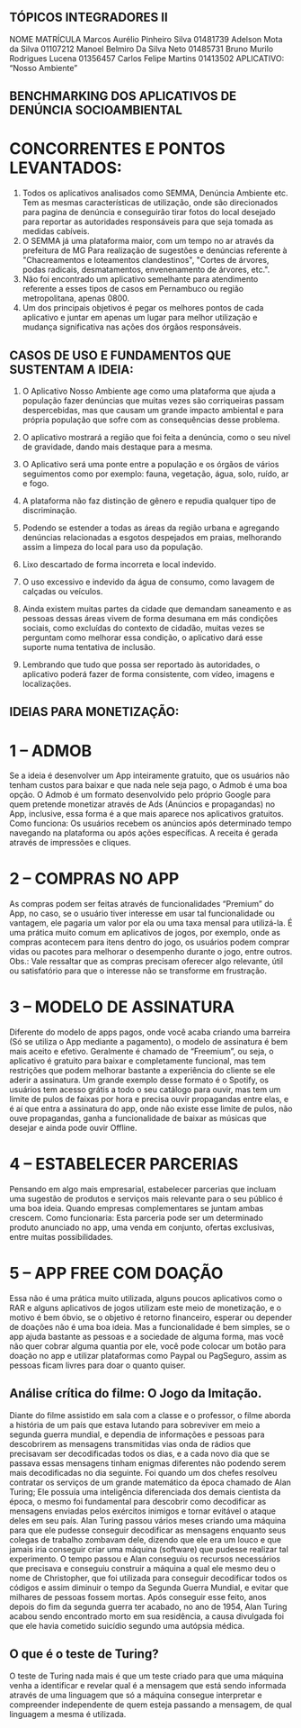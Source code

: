 ## TÓPICOS INTEGRADORES II

NOME						MATRÍCULA
Marcos Aurélio Pinheiro Silva 			01481739
Adelson Mota da Silva				01107212
Manoel Belmiro Da Silva Neto			01485731
Bruno Murilo Rodrigues Lucena			01356457
Carlos Felipe Martins				01413502
APLICATIVO: “Nosso Ambiente”

## BENCHMARKING DOS APLICATIVOS DE DENÚNCIA SOCIOAMBIENTAL
# CONCORRENTES E PONTOS LEVANTADOS:
1.	Todos os aplicativos analisados como SEMMA, Denúncia Ambiente etc. Tem as mesmas características de utilização, onde são direcionados para pagina de denúncia e conseguirão tirar fotos do local desejado para reportar as autoridades responsáveis para que seja tomada as medidas cabíveis.
2.	O SEMMA já uma plataforma maior, com um tempo no ar através da prefeitura de MG Para realização de sugestões e denúncias referente à "Chacreamentos e loteamentos clandestinos", "Cortes de árvores, podas radicais, desmatamentos, envenenamento de árvores, etc.".
3.	Não foi encontrado um aplicativo semelhante para atendimento referente a esses tipos de casos em Pernambuco ou região metropolitana, apenas 0800.
4.	Um dos principais objetivos é pegar os melhores pontos de cada aplicativo e juntar em apenas um lugar para melhor utilização e mudança significativa nas ações dos órgãos responsáveis.

## CASOS DE USO E FUNDAMENTOS QUE SUSTENTAM A IDEIA:
1.	O Aplicativo Nosso Ambiente age como uma plataforma que ajuda a população fazer denúncias que muitas vezes são corriqueiras passam despercebidas, mas que causam um grande impacto ambiental e para própria população que sofre com as consequências desse problema.
2.	O aplicativo mostrará a região que foi feita a denúncia, como o seu nível de gravidade, dando mais destaque para a mesma.
3.	O Aplicativo será uma ponte entre a população e os órgãos de vários seguimentos como por exemplo: fauna, vegetação, água, solo, ruído, ar e fogo.
4.	A plataforma não faz distinção de gênero e repudia qualquer tipo de discriminação.
5.	Podendo se estender a todas as áreas da região urbana e agregando denúncias relacionadas a esgotos despejados em praias, melhorando assim a limpeza do local para uso da população.
6.	Lixo descartado de forma incorreta e local indevido.
7.	O uso excessivo e indevido da água de consumo, como lavagem de calçadas ou veículos.

8.	Ainda existem muitas partes da cidade que demandam saneamento e as pessoas dessas áreas vivem de forma desumana em más condições sociais, como excluídas do contexto de cidadão, muitas vezes se perguntam como melhorar essa condição, o aplicativo dará esse suporte numa tentativa de inclusão.
9.	Lembrando que tudo que possa ser reportado às autoridades, o aplicativo poderá fazer de forma consistente, com vídeo, imagens e localizações.

## IDEIAS PARA MONETIZAÇÃO:
# 1 – ADMOB
Se a ideia é desenvolver um App inteiramente gratuito, que os usuários não tenham custos para baixar e que nada nele seja pago, o Admob é uma boa opção.
O Admob é um formato desenvolvido pelo próprio Google para quem pretende monetizar através de Ads (Anúncios e propagandas) no App, inclusive, essa forma é a que mais aparece nos aplicativos gratuitos.
Como funciona: Os usuários recebem os anúncios após determinado tempo navegando na plataforma ou após ações específicas. A receita é gerada através de impressões e cliques.
 # 2 – COMPRAS NO APP
As compras podem ser feitas através de funcionalidades “Premium” do App, no caso, se o usuário tiver interesse em usar tal funcionalidade ou vantagem, ele pagaria um valor por ela ou uma taxa mensal para utilizá-la. É uma prática muito comum em aplicativos de jogos, por exemplo, onde as compras acontecem para itens dentro do jogo, os usuários podem comprar vidas ou pacotes para melhorar o desempenho durante o jogo, entre outros. 
Obs.: Vale ressaltar que as compras precisam oferecer algo relevante, útil ou satisfatório para que o interesse não se transforme em frustração. 
# 3 – MODELO DE ASSINATURA
Diferente do modelo de apps pagos, onde você acaba criando uma barreira (Só se utiliza o App mediante a pagamento), o modelo de assinatura é bem mais aceito e efetivo. Geralmente é chamado de “Freemium”, ou seja, o aplicativo é gratuito para baixar e completamente funcional, mas tem restrições que podem melhorar bastante a experiência do cliente se ele aderir a assinatura.
Um grande exemplo desse formato é o Spotify, os usuários tem acesso grátis a todo o seu catálogo para ouvir, mas tem um limite de pulos de faixas por hora e precisa ouvir propagandas entre elas, e é aí que entra a assinatura do app, onde não existe esse limite de pulos, não ouve propagandas, ganha a funcionalidade de baixar as músicas que desejar e ainda pode ouvir Offline. 
# 4 – ESTABELECER PARCERIAS
Pensando em algo mais empresarial, estabelecer parcerias que incluam uma sugestão de produtos e serviços mais relevante para o seu público é uma boa ideia. Quando empresas complementares se juntam ambas crescem.
Como funcionaria: Esta parceria pode ser um determinado produto anunciado no app, uma venda em conjunto, ofertas exclusivas, entre muitas possibilidades.

# 5 – APP FREE COM DOAÇÃO
Essa não é uma prática muito utilizada, alguns poucos aplicativos como o RAR e alguns aplicativos de jogos utilizam este meio de monetização, e o motivo é bem óbvio, se o objetivo é retorno financeiro, esperar ou depender de doações não é uma boa ideia. 
Mas a funcionalidade é bem simples, se o app ajuda bastante as pessoas e a sociedade de alguma forma, mas você não quer cobrar alguma quantia por ele, você pode colocar um botão para doação no app e utilizar plataformas como Paypal ou PagSeguro, assim as pessoas ficam livres para doar o quanto quiser.

## Análise crítica do filme: O Jogo da Imitação.

 Diante do filme assistido em sala com a classe e o professor, o filme aborda a história de um país que estava lutando para sobreviver em meio a segunda guerra mundial, e dependia de informações e pessoas para descobrirem as mensagens transmitidas vias onda de rádios que precisavam ser decodificadas todos os dias, e a cada novo dia que se passava essas mensagens tinham enigmas diferentes não podendo serem mais decodificadas no dia seguinte. 
 Foi quando um dos chefes resolveu contratar os serviços de um grande matemático da época chamado de Alan Turing; Ele possuía uma inteligência diferenciada dos demais cientista da época, o mesmo foi fundamental para descobrir como decodificar as mensagens enviadas pelos exércitos inimigos e tornar evitável o ataque deles em seu país.
 Alan Turing passou vários meses criando uma máquina para que ele pudesse conseguir decodificar as mensagens enquanto seus colegas de trabalho zombavam dele, dizendo que ele era um louco e que jamais iria conseguir criar uma máquina (software) que pudesse realizar tal experimento. O tempo passou e Alan conseguiu os recursos necessários que precisava e conseguiu construir a máquina a qual ele mesmo deu o nome de Christopher, que foi utilizada para conseguir decodificar todos os códigos e assim diminuir o tempo da Segunda Guerra Mundial, e evitar que milhares de pessoas fossem mortas.
 Após conseguir esse feito, anos depois do fim da segunda guerra ter acabado, no ano de 1954, Alan Turing acabou sendo encontrado morto em sua residência, a causa divulgada foi que ele havia cometido suicídio segundo uma autópsia médica.

## O que é o teste de Turing?

O teste de Turing nada mais é que um teste criado para que uma máquina venha a identificar e revelar qual é a mensagem que está sendo informada através de uma linguagem que só a máquina consegue interpretar e compreender independente de quem esteja passando a mensagem, de qual linguagem a mesma é utilizada.






